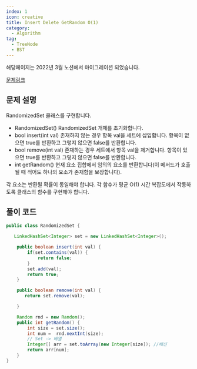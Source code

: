```yaml
---
index: 1
icon: creative
title: Insert Delete GetRandom O(1)
category:
  - Algorithm
tag:
  - TreeNode
  - BST
---
```


해당페이지는 2022년 3월 노션에서 마이그레이션 되었습니다.

[문제링크](https://leetcode.com/problems/balance-a-binary-search-tree/)

## 문제 설명

RandomizedSet 클래스를 구현합니다.

- RandomizedSet() RandomizedSet 개체를 초기화합니다.
- bool insert(int val) 존재하지 않는 경우 항목 val을 세트에 삽입합니다. 항목이 없으면 true를 반환하고 그렇지 않으면 false를 반환합니다.
- bool remove(int val) 존재하는 경우 세트에서 항목 val을 제거합니다. 항목이 있으면 true를 반환하고 그렇지 않으면 false를 반환합니다.
- int getRandom() 현재 요소 집합에서 임의의 요소를 반환합니다(이 메서드가 호출될 때 적어도 하나의 요소가 존재함을 보장합니다).

각 요소는 반환될 확률이 동일해야 합니다. 각 함수가 평균 O(1) 시간 복잡도에서 작동하도록 클래스의 함수를 구현해야 합니다.

## 풀이 코드

```java
public class RandomizedSet {

   LinkedHashSet<Integer> set = new LinkedHashSet<Integer>();

    public boolean insert(int val) {
        if(set.contains(val)) {
            return false;
        }
        set.add(val);
        return true;
    }

    public boolean remove(int val) {
       return set.remove(val);

    }

    Random rnd = new Random();
    public int getRandom() {
        int size = set.size();
        int num =  rnd.nextInt(size);
        // Set -> 배열
        Integer[] arr = set.toArray(new Integer[size]); //배신
        return arr[num];
    }
}
```
